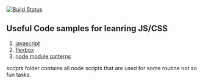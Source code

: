 [![Build Status](https://travis-ci.org/hozefaj/snippets.svg?branch=master)](https://travis-ci.org/hozefaj/snippets)

## Useful Code samples for leanring JS/CSS

1. [javascript](https://github.com/hozefaj/snippets/blob/master/javascript.md)
2. [flexbox](https://github.com/hozefaj/snippets/blob/master/flexbox.md)
3. [node module patterns](https://github.com/hozefaj/snippets/blob/master/moule-pattern.md)

_scripts_ folder contains all node scripts that are used for some routine not so fun tasks.